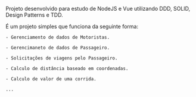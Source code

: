 Projeto desenvolvido para estudo de NodeJS e Vue utilizando DDD, SOLID, Design Patterns e TDD.

É um projeto simples que funciona da seguinte forma:

    - Gerenciamento de dados de Motoristas.
    
    - Gerencimaneto de dados de Passageiro.
    
    - Solicitações de viagens pelo Passageiro.
    
    - Calculo de distância baseado em coordenadas.
    
    - Calculo de valor de uma corrida.
    
    ...
